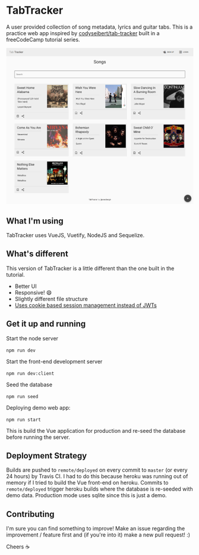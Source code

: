 # TabTracker
A user provided collection of song metadata, lyrics and guitar tabs. This is a practice web app inspired by [codyseibert/tab-tracker](https://github.com/codyseibert/tab-tracker) built in a freeCodeCamp tutorial series.

![screenshot](https://github.com/areebbeigh/TabTracker/raw/master/preview.png)

## What I'm using
TabTracker uses VueJS, Vuetify, NodeJS and Sequelize.

## What's different
This version of TabTracker is a little different than the one built in the tutorial.
- Better UI
- Responsive! :smile:
- Slightly different file structure
- [Uses cookie based session management instead of JWTs](http://cryto.net/~joepie91/blog/2016/06/13/stop-using-jwt-for-sessions/)

## Get it up and running
Start the node server

`npm run dev`

Start the front-end development server

`npm run dev:client`

Seed the database

`npm run seed`

Deploying demo web app:

`npm run start`

This is build the Vue application for production and re-seed the database before running the server.

## Deployment Strategy
Builds are pushed to `remote/deployed` on every commit to `master` (or every 24 hours) by Travis CI. I had to do this because heroku was running out of memory if I tried to build the Vue front-end on heroku. Commits to `remote/deployed` trigger heroku builds where the database is re-seeded with demo data. Production mode uses sqlite since this is just a demo.

## Contributing
I'm sure you can find something to improve! Make an issue regarding the improvement / feature first and (if you're into it) make a new pull request! :)

Cheers :coffee:
